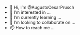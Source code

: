 - 👋 Hi, I’m @AugustoCesarPrusch
- 👀 I’m interested in ...
- 🌱 I’m currently learning ...
- 💞️ I’m looking to collaborate on ...
- 📫 How to reach me ...

<!---
AugustoCesarPrusch is a ✨ special ✨ repository because its `README.md` (this file) appears on your GitHub profile.
You can click the Preview link to take a look at your changes.
--->
